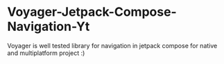 # Voyager-Jetpack-Compose-Navigation-Yt

Voyager is well tested library for navigation in jetpack compose for native and multiplatform project :)
